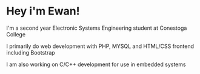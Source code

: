 # Hey i'm Ewan!

I'm a second year Electronic Systems Engineering student at Conestoga College

I primarily do web development with PHP, MYSQL and HTML/CSS frontend including Bootstrap

I am also working on C/C++ development for use in embedded systems

<!--
**ecrichton0/ecrichton0** is a ✨ _special_ ✨ repository because its `README.md` (this file) appears on your GitHub profile.

Here are some ideas to get you started:

- 🔭 I’m currently working on ...
- 🌱 I’m currently learning ...
- 👯 I’m looking to collaborate on ...
- 🤔 I’m looking for help with ...
- 💬 Ask me about ...
- 📫 How to reach me: ...
- 😄 Pronouns: ...
- ⚡ Fun fact: ...
-->

